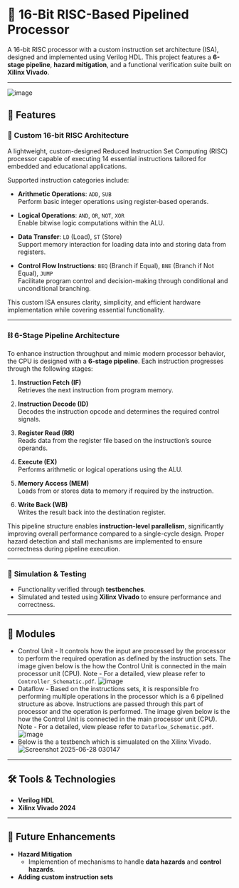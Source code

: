 # 🧠 16-Bit RISC-Based Pipelined Processor

A 16-bit RISC processor with a custom instruction set architecture (ISA), designed and implemented using Verilog HDL. This project features a **6-stage pipeline**, **hazard mitigation**, and a functional verification suite built on **Xilinx Vivado**.


---
![image](https://github.com/user-attachments/assets/c165bae5-0e07-4e60-bb74-727b314dda6c)

## 🚀 Features

### 🔧 Custom 16-bit RISC Architecture
A lightweight, custom-designed Reduced Instruction Set Computing (RISC) processor capable of executing 14 essential instructions tailored for embedded and educational applications.

Supported instruction categories include:

- **Arithmetic Operations**: `ADD`, `SUB`  
  Perform basic integer operations using register-based operands.

- **Logical Operations**: `AND`, `OR`, `NOT`, `XOR`  
  Enable bitwise logic computations within the ALU.

- **Data Transfer**: `LD` (Load), `ST` (Store)  
  Support memory interaction for loading data into and storing data from registers.

- **Control Flow Instructions**: `BEQ` (Branch if Equal), `BNE` (Branch if Not Equal), `JUMP`  
  Facilitate program control and decision-making through conditional and unconditional branching.

This custom ISA ensures clarity, simplicity, and efficient hardware implementation while covering essential functionality.

---

### ⛓️ 6-Stage Pipeline Architecture

To enhance instruction throughput and mimic modern processor behavior, the CPU is designed with a **6-stage pipeline**. Each instruction progresses through the following stages:

1. **Instruction Fetch (IF)**  
   Retrieves the next instruction from program memory.

2. **Instruction Decode (ID)**  
   Decodes the instruction opcode and determines the required control signals.

3. **Register Read (RR)**  
   Reads data from the register file based on the instruction’s source operands.

4. **Execute (EX)**  
   Performs arithmetic or logical operations using the ALU.

5. **Memory Access (MEM)**  
   Loads from or stores data to memory if required by the instruction.

6. **Write Back (WB)**  
   Writes the result back into the destination register.

This pipeline structure enables **instruction-level parallelism**, significantly improving overall performance compared to a single-cycle design. Proper hazard detection and stall mechanisms are implemented to ensure correctness during pipeline execution.

---


### 🧪 **Simulation & Testing**
  - Functionality verified through **testbenches**.
  - Simulated and tested using **Xilinx Vivado** to ensure performance and correctness.
---
## 🧩 Modules
- Control Unit - It controls how the input are processed by the processor to perform the required operation as defined by the instruction sets. The image given below is the how the Control Unit is connected in the main processor unit (CPU).
Note - For a detailed, view please refer to `Controller_Schematic.pdf`.
![image](https://github.com/user-attachments/assets/be6a420f-8e39-43d1-9599-280b74be233b)
- Dataflow - Based on the instructions sets, it is responsible fro performing multiple operations in the processor which is a 6 pipelined structure as above. Instructions are passed through this part of processor and the operation is performed. The image given below is the how the Control Unit is connected in the main processor unit (CPU).
Note - For a detailed, view please refer to `Dataflow_Schematic.pdf`.
![image](https://github.com/user-attachments/assets/34698b29-6878-41de-8430-adc4aa36da32)
- Below is the a testbench which is simualated on the Xilinx Vivado. 
![Screenshot 2025-06-28 030147](https://github.com/user-attachments/assets/820c42cd-f29f-42fe-81ff-94bd1243a8d5)


---

## 🛠️ Tools & Technologies

- **Verilog HDL**
- **Xilinx Vivado 2024**

---
## 🔭 Future Enhancements
- **Hazard Mitigation**
  - Implemention of  mechanisms to handle **data hazards** and **control hazards**.
-  **Adding custom instruction sets**

